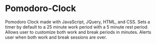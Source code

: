 # Pomodoro-Clock

Pomodoro Clock made with JavaScript, JQuery, HTML, and CSS. Sets a timer by default to a 25 minute work period with a 5 minute rest period.  Allows user to customize both work and break periods in minutes.  Alerts user when both work and break sessions are over.
